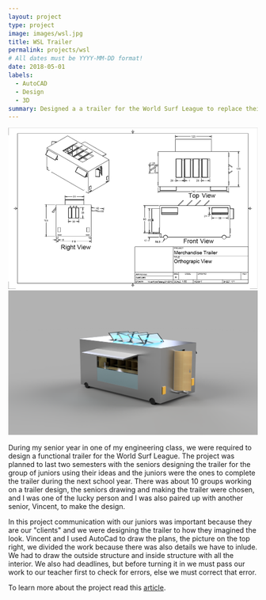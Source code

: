 ```yaml
---
layout: project
type: project
image: images/wsl.jpg
title: WSL Trailer
permalink: projects/wsl
# All dates must be YYYY-MM-DD format!
date: 2018-05-01
labels:
  - AutoCAD
  - Design
  - 3D
summary: Designed a a trailer for the World Surf League to replace their old trailer.
---
```


<img class="ui medium left floated rounded image" src="../images/wslTrailer.PNG">
<img class="ui medium right floated rounded image" src="../images/wslTop.png">

During my senior year in one of my engineering class, we were required to design a functional trailer for the World Surf League. The project was planned to last two semesters with the seniors designing the trailer for the group of juniors using their ideas and the juniors were the ones to complete the trailer during the next school year. There was about 10 groups working on a trailer design, the seniors drawing and making the trailer were chosen, and I was one of the lucky person and I was also paired up with another senior, Vincent, to make the design. 

In this project communication with our juniors was important because they are our "clients" and we were designing the trailer to how they imagined the look. Vincent and I used AutoCad to draw the plans, the picture on the top right, we divided the work because there was also details we have to inlude. We had to draw the outside structure and inside structure with all the interior. We also had deadlines, but before turning it in we must pass our work to our teacher first to check for errors, else we must correct that error.

To learn more about the project read this [article](http://www.hawaiipublicschools.org/VisionForSuccess/SuccessStories/Schools/Pages/farringtonWSLpartnership.aspx).
